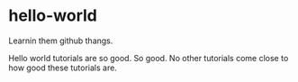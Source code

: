 # hello-world
Learnin them github thangs. 

Hello world tutorials are so good. So good. No other tutorials come close to how good these tutorials are. 
